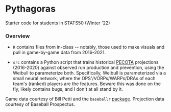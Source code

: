 # Pythagoras
Starter code for students in STATS50 (Winter '22)

### Overview
- `R` contains files from in-class -- notably, those used to make visuals and pull in game-by-game data from 2016-2021. 

- `src` contains a Python script that trains historical [PECOTA](https://www.baseballprospectus.com/pecota-projections/) projections (2016-2020) against observed run production and prevention, using the Weibull to parameterize both. Specifically, Weibull is parameterized via a small neural network, where the OPS'/VORPs/WARPs/DRAs of each team's (ranked) players are the features. Beware this was done on the fly, likely contains bugs, and I don't at all stand by it.


Game data courtesy of Bill Petti and the `baseballr` [package](https://billpetti.github.io/baseballr/). Projection data courtesy of Baseball Prospectus. 
